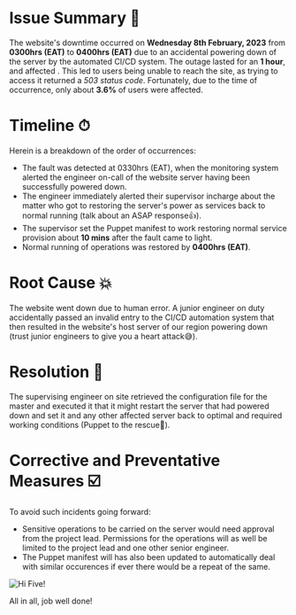 # Issue Summary 📃
The website's downtime occurred on **Wednesday 8th February, 2023** from __0300hrs (EAT)__ to __0400hrs (EAT)__ due to an accidental powering down of the server by the automated CI/CD system. The outage lasted for an **1 hour**, and affected . This led to users being unable to reach the site, as trying to access it returned a _503 status code_. Fortunately, due to the time of occurrence, only about __3.6%__ of users were affected.

# Timeline ⏱
Herein is a breakdown of the order of occurrences:

* The fault was detected at 0330hrs (EAT), when the monitoring system alerted the engineer on-call of the website server having been successfully powered down.
* The engineer immediately alerted their supervisor incharge about the matter who got to restoring the server's power as services back to normal running (talk about an ASAP response👍).
* The supervisor set the Puppet manifest to work restoring normal service provision about __10 mins__ after the fault came to light.
* Normal running of operations was restored by __0400hrs (EAT)__.

# Root Cause 💥
The website went down due to human error. A junior engineer on duty accidentally passed an invalid entry to the CI/CD automation system that then resulted in the website's host server of our region powering down (trust junior engineers to give you a heart attack😅).

# Resolution 🔧
The supervising engineer on site retrieved the configuration file for the master and executed it that it might restart the server that had powered down and set it and any other affected server back to optimal and required working conditions (Puppet to the rescue💪).

# Corrective and Preventative Measures ☑️ 
To avoid such incidents going forward:
* Sensitive operations to be carried on the server would need approval from the project lead. Permissions for the operations will as well be limited to the project lead and one other senior engineer.
* The Puppet manifest will has also been updated to automatically deal with similar occurences if ever there would be a repeat of the same.


![Hi Five!](http://i.imgur.com/OUkLi.gif)

All in all, job well done!
